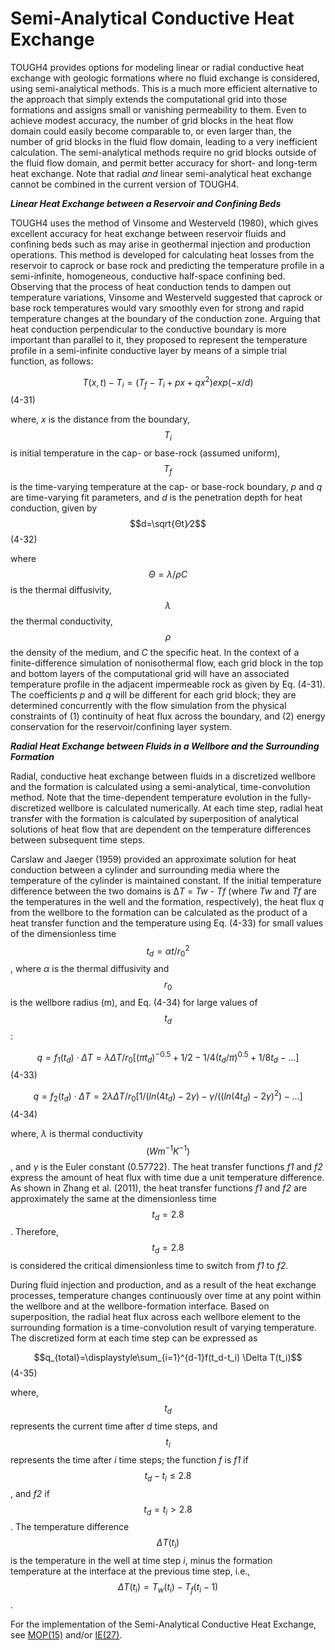 # Semi-Analytical Conductive Heat Exchange

TOUGH4 provides options for modeling linear or radial conductive heat exchange with geologic formations where no fluid exchange is considered, using semi-analytical methods. This is a much more efficient alternative to the approach that simply extends the computational grid into those formations and assigns small or vanishing permeability to them. Even to achieve modest accuracy, the number of grid blocks in the heat flow domain could easily become comparable to, or even larger than, the number of grid blocks in the fluid flow domain, leading to a very inefficient calculation. The semi-analytical methods require no grid blocks outside of the fluid flow domain, and permit better accuracy for short- and long-term heat exchange. Note that radial _and_ linear semi-analytical heat exchange cannot be combined in the current version of TOUGH4.

_**Linear Heat Exchange between a Reservoir and Confining Beds**_

TOUGH4 uses the method of Vinsome and Westerveld (1980), which gives excellent accuracy for heat exchange between reservoir fluids and confining beds such as may arise in geothermal injection and production operations. This method is developed for calculating heat losses from the reservoir to caprock or base rock and predicting the temperature profile in a semi-infinite, homogeneous, conductive half-space confining bed. Observing that the process of heat conduction tends to dampen out temperature variations, Vinsome and Westerveld suggested that caprock or base rock temperatures would vary smoothly even for strong and rapid temperature changes at the boundary of the conduction zone. Arguing that heat conduction perpendicular to the conductive boundary is more important than parallel to it, they proposed to represent the temperature profile in a semi-infinite conductive layer by means of a simple trial function, as follows:

$$T(x,t)-T_i=(T_f-T_i+px+qx^2 )  exp⁡(-x/d)$$                                                   (4-31)

where, _x_ is the distance from the boundary, $$T_i$$ is initial temperature in the cap- or base-rock (assumed uniform), $$T_f$$is the time-varying temperature at the cap- or base-rock boundary, _p_ and _q_ are time-varying fit parameters, and _d_ is the penetration depth for heat conduction, given by\
$$d=\sqrt{Θt}∕2$$                                                                                                                    (4-32)

where $$Θ=\lambda/\rho C$$ is the thermal diffusivity, $$\lambda$$the thermal conductivity, $$\rho$$ the density of the medium, and _C_ the specific heat. In the context of a finite-difference simulation of nonisothermal flow, each grid block in the top and bottom layers of the computational grid will have an associated temperature profile in the adjacent impermeable rock as given by Eq. (4-31). The coefficients _p_ and _q_ will be different for each grid block; they are determined concurrently with the flow simulation from the physical constraints of (1) continuity of heat flux across the boundary, and (2) energy conservation for the reservoir/confining layer system.

_**Radial Heat Exchange between Fluids in a Wellbore and the Surrounding Formation**_

Radial, conductive heat exchange between fluids in a discretized wellbore and the formation is calculated using a semi-analytical, time-convolution method. Note that the time-dependent temperature evolution in the fully-discretized wellbore is calculated numerically. At each time step, radial heat transfer with the formation is calculated by superposition of analytical solutions of heat flow that are dependent on the temperature differences between subsequent time steps.

Carslaw and Jaeger (1959) provided an approximate solution for heat conduction between a cylinder and surrounding media where the temperature of the cylinder is maintained constant. If the initial temperature difference between the two domains is ∆_T_ = _Tw - Tf_ (where _Tw_ and _Tf_ are the temperatures in the well and the formation, respectively), the heat flux _q_ from the wellbore to the formation can be calculated as the product of a heat transfer function and the temperature using Eq. (4-33) for small values of the dimensionless time $$t_d=\alpha t/r_0^2$$ , where _α_ is the thermal diffusivity and $$r_0$$ is the wellbore radius (m), and Eq. (4-34) for large values of $$t_d$$:

$$q=f_1 (t_d)⋅ΔT=λΔT/r_0  [(πt_d )^{-0.5}+1/2-1/4(t_d/π )^{0.5}+1/8 t_d-…]$$            (4-33)

$$q=f_2 (t_d)⋅ΔT=2λΔT/r_0  [1/(ln⁡( 4t_d)-2γ)-γ/((ln⁡( 4t_d)-2γ)^2 )-…]$$         (4-34)

where, _λ_ is thermal conductivity $$(Wm^{-1}K^{-1})$$, and _γ_ is the Euler constant (0.57722). The heat transfer functions _f1_ and _f2_ express the amount of heat flux with time due a unit temperature difference. As shown in Zhang et al. (2011), the heat transfer functions _f1_ and _f2_ are approximately the same at the dimensionless time $$t_d=2.8$$. Therefore, $$t_d=2.8$$ is considered the critical dimensionless time to switch from _f1_ to _f2_.

During fluid injection and production, and as a result of the heat exchange processes, temperature changes continuously over time at any point within the wellbore and at the wellbore-formation interface. Based on superposition, the radial heat flux across each wellbore element to the surrounding formation is a time-convolution result of varying temperature. The discretized form at each time step can be expressed as

&#x20;$$q_{total}=\displaystyle\sum_{i=1}^{d-1}f(t_d-t_i) \Delta  T(t_i)$$                                                                                             (4-35)

where, $$t_d$$ represents the current time after _d_ time steps, and $$t_i$$ represents the time after _i_ time steps; the function _f_ is _f1_ if $$t_d-t_i \le2.8$$ , and _f2_ if $$t_d=t_i>2.8$$ . The temperature difference $$\Delta T(t_i)$$ is the temperature in the well at time step _i_, minus the formation temperature at the interface at the previous time step, i.e., $$\Delta T(t_i)=T_w(t_i)-T_f(t_i-1)$$.



For the implementation of the Semi-Analytical Conductive Heat Exchange, see [MOP(15)](../preparation-of-model-input/keywords-and-input-data/param.md) and/or [IE(27)](../appendix/c-additional-program-options.md).&#x20;
